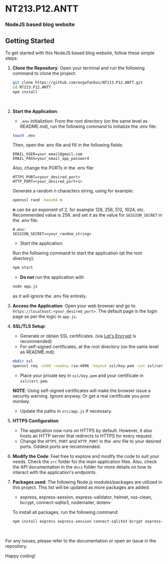 # NT213.P12.ANTT
### NodeJS based blog website
## Getting Started
To get started with this NodeJS based blog website, follow these simple steps:
1. **Clone the Repository**: Open your terminal and run the following command to clone the project:
   ```sh
   git clone https://github.com/evgafanboi/NT213.P12.ANTT.git
   cd NT213.P12.ANTT
   npm install
   ```
   <br>
2. **Start the Application**: 
   - `.env` initializtion:
   From the root directory (on the same level as README.md), run the following command to initialize the .env file:
   ```sh
   touch .env
   ```
   Then, open the .env file and fill in the following fields:
   ```
   EMAIL_USER=your_email@gmail.com
   EMAIL_PASS=your_email_app_password
   ```
   Also, change the PORTs in the .env file:
   ```
   HTTPS_PORT=<your_desired_port>
   HTTP_PORT=<your_desired_port+1>
   ```
   Generate a random n characters string, using for example:
   ```sh
   openssl rand -base64 n
   ```
   **n** can be an exponent of 2, for example 128, 256, 512, 1024, etc. Recommended value is 256.
   and set it as the value for `SESSION_SECRET` in the .env file:
   ```
   #.env:
   SESSION_SECRET=<your_random_string>
   ```
   - Start the application:

   Run the following command to start the application (at the root directory):
   ```sh
   npm start
   ```

   - **Do not** run the application with
   ```sh
   node app.js
   ```
   as it will ignore the .env file entirely.
   <br>
3. **Access the Application**: 
   Open your web browser and go to `https://localhost:<your_desired_port>`. The default page is the login page as per the logic in `app.js`.
   <br>

4. **SSL/TLS Setup**:
   - Generate or obtain SSL certificates. (via [Let's Encrypt](https://letsencrypt.org/) is recommended)
   - For self-signed certificates, at the root directory (on the same level as README.md):
   ```sh
   mkdir ssl
   openssl req -x509 -newkey rsa:4096 -keyout ssl/key.pem -out ssl/cert.pem -days 365 -nodes
   ```
   - Place your private key in `ssl/key.pem` and your certificate in `ssl/cert.pem`.

   **NOTE**: Using self-signed certificates will make the browser issue a security warning. Ignore anyway. Or get a real certificate you poor monkey.
   - Update the paths in `src/app.js` if necessary.

5. **HTTPS Configuration**:
   - The application now runs on HTTPS by default. However, it also hosts an HTTP server that redirects to HTTPS for every request.
   - Change the `HTTPS_PORT` and `HTTP_PORT` in the .env file to your desired ports. Oddest ports are recommended.

6. **Modify the Code**: 
   Feel free to explore and modify the code to suit your needs. Check the `src` folder for the main application files. Also, check the API documentation in the `docs` folder for more details on how to interact with the application's endpoints.
   <br>
7. **Packages used**:
   The following Node.js modules/packages are utilized in this project. This list will be updated as more packages are added:
   - express, express-session, express-validator, helmet, xss-clean, bcrypt, connect-sqlite3, nodemailer, dotenv

   To install all packages, run the following command:
   ```sh
   npm install express express-session connect-sqlite3 bcrypt express-validator helmet xss-clean nodemailer dotenv
   ```
   <br>
For any issues, please refer to the documentation or open an issue in the repository. 

Happy coding!
